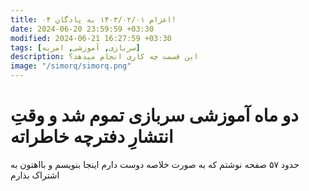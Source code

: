 ```yaml
---
title: اعزام ۱۴۰۳/۰۲/۰۱ به پادگان ۰۴!
date: 2024-06-20 23:59:59 +03:30
modified: 2024-06-21 16:27:59 +03:30
tags: [سربازی, آموزشی, امریه]
description: این قسمت چه کاری انجام میدهد؟
image: "/simorq/simorq.png"
---
```


# دو ماه آموزشی سربازی تموم شد و وقتِ انتشارِ دفترچه خاطراته

حدود ۵۷ صفحه نوشتم که به صورت خلاصه دوست دارم اینجا بنویسم و بااهتون به اشتراک بذارم



